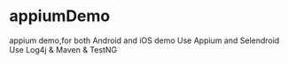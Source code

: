 # appiumDemo
appium demo,for both Android and iOS demo
Use Appium and Selendroid 
Use Log4j & Maven & TestNG

